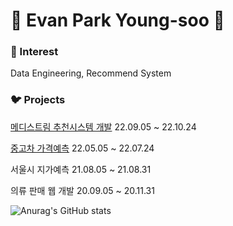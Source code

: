 # :raising_hand: Evan Park Young-soo 👋  
### :robot: Interest 
Data Engineering, Recommend System
### :bird: Projects
[메디스트림 추천시스템 개발](https://github.com/y001003/medistream-recsys-public) 22.09.05 ~ 22.10.24

[중고차 가격예측](https://github.com/y001003/usedcar_pricing) 22.05.05 ~ 22.07.24

서울시 지가예측 21.08.05 ~ 21.08.31

의류 판매 웹 개발 20.09.05 ~ 20.11.31


![Anurag's GitHub stats](https://github-readme-stats.vercel.app/api?username=y001003&show_icons=true&theme=radical)


<!--
**y001003/y001003** is a ✨ _special_ ✨ repository because its `README.md` (this file) appears on your GitHub profile.

Here are some ideas to get you started:

- 🔭 I’m currently working on ...
- 🌱 I’m currently learning ...
- 👯 I’m looking to collaborate on ...
- 🤔 I’m looking for help with ...
- 💬 Ask me about ...
- 📫 How to reach me: ...
- 😄 Pronouns: ...
- ⚡ Fun fact: ...
-->
